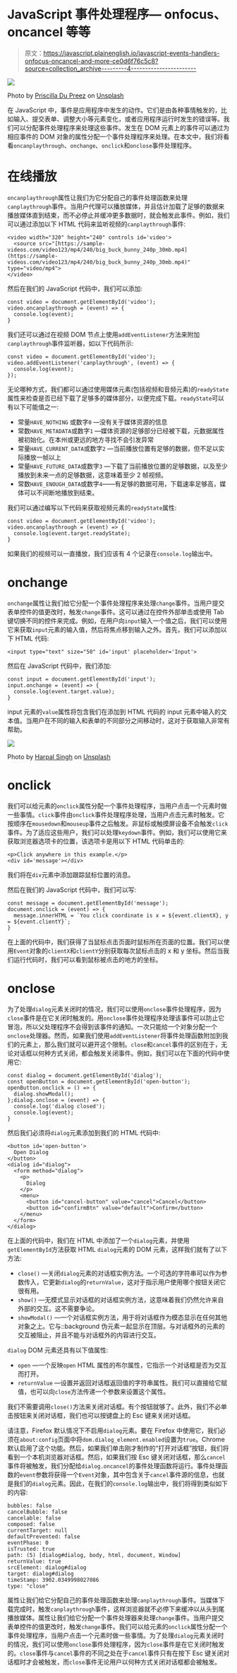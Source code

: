 # JavaScript 事件处理程序— onfocus、oncancel 等等

> 原文：<https://javascript.plainenglish.io/javascript-events-handlers-onfocus-oncancel-and-more-ce0d6f76c5c8?source=collection_archive---------4----------------------->

![](img/c197e4908fb8e0e9fa4ed5a7c447c5c7.png)

Photo by [Priscilla Du Preez](https://unsplash.com/@priscilladupreez?utm_source=medium&utm_medium=referral) on [Unsplash](https://unsplash.com?utm_source=medium&utm_medium=referral)

在 JavaScript 中，事件是应用程序中发生的动作。它们是由各种事情触发的，比如输入、提交表单、调整大小等元素变化，或者应用程序运行时发生的错误等。我们可以分配事件处理程序来处理这些事件。发生在 DOM 元素上的事件可以通过为相应事件的 DOM 对象的属性分配一个事件处理程序来处理。在本文中，我们将看看`oncanplaythrough`、`onchange`、`onclick`和`onclose`事件处理程序。

# 在线播放

`oncanplaythrough`属性让我们为它分配自己的事件处理函数来处理`canplaythrough`事件。当用户代理可以播放媒体，并且估计加载了足够的数据来播放媒体直到结束，而不必停止并缓冲更多数据时，就会触发此事件。例如，我们可以通过添加以下 HTML 代码来监听视频的`canplaythrough`事件:

```
<video width="320" height="240" controls id='video'>
  <source src="[https://sample-videos.com/video123/mp4/240/big_buck_bunny_240p_30mb.mp4](https://sample-videos.com/video123/mp4/240/big_buck_bunny_240p_30mb.mp4)" type="video/mp4">
</video>
```

然后在我们的 JavaScript 代码中，我们可以添加:

```
const video = document.getElementById('video');
video.oncanplaythrough = (event) => {
  console.log(event);
}
```

我们还可以通过在视频 DOM 节点上使用`addEventListener`方法来附加`canplaythrough`事件监听器，如以下代码所示:

```
const video = document.getElementById('video');
video.addEventListener('canplaythrough', (event) => {
  console.log(event);
});
```

无论哪种方式，我们都可以通过使用媒体元素(包括视频和音频元素)的`readyState`属性来检查是否已经下载了足够多的媒体部分，以便完成下载。`readyState`可以有以下可能值之一:

*   常量`HAVE_NOTHING` 或数字`0` —没有关于媒体资源的信息
*   常数`HAVE_METADATA`或数字`1` —媒体资源的足够部分已经被下载，元数据属性被初始化。在本州或更远的地方寻找不会引发异常
*   常量`HAVE_CURRENT_DATA`或数字`2` —当前播放位置有足够的数据，但不足以实际播放一帧以上
*   常量`HAVE_FUTURE_DATA`或数字`3` —下载了当前播放位置的足够数据，以及至少播放到未来一点的足够数据，这意味着至少 2 帧视频。
*   常数`HAVE_ENOUGH_DATA`或数字`4`——有足够的数据可用，下载速率足够高，媒体可以不间断地播放到结束。

我们可以通过编写以下代码来获取视频元素的`readyState`属性:

```
const video = document.getElementById('video');
video.oncanplaythrough = (event) => {
  console.log(event.target.readyState);
}
```

如果我们的视频可以一直播放，我们应该有 4 个记录在`console.log`输出中。

# onchange

`onchange`属性让我们给它分配一个事件处理程序来处理`change`事件。当用户提交表单控件的值更改时，触发`change`事件。这可以通过在控件外部单击或使用 Tab 键切换不同的控件来完成。例如，在用户向`input`输入一个值之后，我们可以使用它来获取`input`元素的输入值，然后将焦点移到输入之外。首先，我们可以添加以下 HTML 代码:

```
<input type="text" size="50" id='input' placeholder='Input'>
```

然后在 JavaScript 代码中，我们添加:

```
const input = document.getElementById('input');
input.onchange = (event) => {
  console.log(event.target.value);
}
```

input 元素的`value`属性将包含我们在添加到 HTML 代码的 input 元素中输入的文本值。当用户在不同的输入和表单的不同部分之间移动时，这对于获取输入非常有帮助。

![](img/cf37e46a0e2c18755790ffa715840b9d.png)

Photo by [Harpal Singh](https://unsplash.com/@aquatium?utm_source=medium&utm_medium=referral) on [Unsplash](https://unsplash.com?utm_source=medium&utm_medium=referral)

# onclick

我们可以给元素的`onclick`属性分配一个事件处理程序，当用户点击一个元素时做一些事情。`click`事件由`onclick`事件处理程序处理，当用户点击元素时触发。它按顺序在`mousedown`和`mouseup`事件之后触发。非鼠标或触摸屏设备不会触发`click`事件。为了适应这些用户，我们可以处理`keydown`事件。例如，我们可以使用它来获取浏览器选项卡的位置，该选项卡是用以下 HTML 代码单击的:

```
<p>Click anywhere in this example.</p>
<div id='message'></div>
```

我们将在`div`元素中添加跟踪鼠标位置的消息。

然后在我们的 JavaScript 代码中，我们可以写:

```
const message = document.getElementById('message');
document.onclick = (event) => {
  message.innerHTML = `You click coordinate is x = ${event.clientX}, y = ${event.clientY}`;
}
```

在上面的代码中，我们获得了当鼠标点击页面时鼠标所在页面的位置。我们可以使用`Event`对象的`clientX`和`clientY`分别获取每次鼠标点击的 x 和 y 坐标。然后当我们运行代码时，我们可以看到鼠标被点击的地方的坐标。

# onclose

为了处理`dialog`元素关闭时的情况，我们可以使用`onclose`事件处理程序，因为`close`事件是在它关闭时触发的。用`onclose`事件处理程序处理该事件可以防止它冒泡，所以父处理程序不会得到该事件的通知。一次只能给一个对象分配一个`onclose`处理器。然而，如果我们使用`addEventListener`将事件处理函数附加到我们的元素上，那么我们就可以避开这个限制。`close`和`cancel`事件的区别在于，无论对话框以何种方式关闭，都会触发关闭事件。例如，我们可以在下面的代码中使用它:

```
const dialog = document.getElementById('dialog');
const openButton = document.getElementById('open-button');
openButton.onclick = () => {
  dialog.showModal();
};dialog.onclose = (event) => {
  console.log('dialog closed');
  console.log(event);
}
```

然后我们必须将`dialog`元素添加到我们的 HTML 代码中:

```
<button id='open-button'>
  Open Dialog
</button>
<dialog id="dialog">
  <form method="dialog">
    <p>
      Dialog
    </p>
    <menu>
      <button id="cancel-button" value="cancel">Cancel</button>
      <button id="confirmBtn" value="default">Confirm</button>
    </menu>
  </form>
</dialog>
```

在上面的代码中，我们在 HTML 中添加了一个`dialog`元素，并使用`getElementById`方法获取 HTML `dialog`元素的 DOM 元素，这样我们就有了以下方法:

*   `close()` —关闭`dialog`元素的对话框实例方法。一个可选的字符串可以作为参数传入，它更新`dialog`的`returnValue`，这对于指示用户使用哪个按钮关闭它很有用。
*   `show()` —无模式显示对话框的对话框实例方法，这意味着我们仍然允许来自外部的交互。这不需要争论。
*   `showModal()` —一个对话框实例方法，用于将对话框作为模态显示在任何其他对象之上。它与::background 伪元素一起显示在顶层。与对话框外的元素的交互被阻止，并且不能与对话框外的内容进行交互。

`dialog` DOM 元素还具有以下值属性:

*   `open` —一个反映`open` HTML 属性的布尔属性，它指示一个对话框是否为交互而打开。
*   `returnValue` —设置并返回对话框返回值的字符串属性。我们可以直接给它赋值，也可以向`close`方法传递一个参数来设置这个属性。

我们不需要调用`close()`方法来关闭对话框。有个按钮就够了。此外，我们不必单击按钮来关闭对话框，我们也可以按键盘上的 Esc 键来关闭对话框。

请注意，Firefox 默认情况下不启用`dialog`元素。要在 Firefox 中使用它，我们必须在`about:config`页面中将`dom.dialog_element.enabled`设置为`true`。Chrome 默认启用了这个功能。然后，如果我们单击刚才制作的“打开对话框”按钮，我们将看到一个本机浏览器对话框。然后，如果我们按 Esc 键关闭对话框，那么`cancel`事件将被触发，我们分配给`dialog.oncancel`的事件处理函数将运行。事件处理函数的`event`参数将获得一个`Event`对象，其中包含关于`cancel`事件源的信息，也就是我们的`dialog`元素。因此，在我们的`console.log`输出中，我们将得到类似如下的内容:

```
bubbles: false
cancelBubble: false
cancelable: false
composed: false
currentTarget: null
defaultPrevented: false
eventPhase: 0
isTrusted: true
path: (5) [dialog#dialog, body, html, document, Window]
returnValue: true
srcElement: dialog#dialog
target: dialog#dialog
timeStamp: 3902.0349998027086
type: "close"
```

属性让我们给它分配自己的事件处理函数来处理`canplaythrough`事件。当媒体下载完成时，触发`canplaythrough`事件，这样浏览器就不必停下来缓冲以从头到尾播放媒体。属性让我们给它分配一个事件处理器来处理`change`事件。当用户提交表单控件的值更改时，触发`change`事件。我们可以给元素的`onclick`属性分配一个事件处理程序，当用户点击一个元素时做一些事情。为了处理`dialog`元素关闭时的情况，我们可以使用`onclose`事件处理程序，因为`close`事件是在它关闭时触发的。`close`事件与`cancel`事件的不同之处在于`cancel`事件只有在按下 Esc 键关闭对话框时才会被触发，而`close`事件无论用户以何种方式关闭对话框都会被触发。